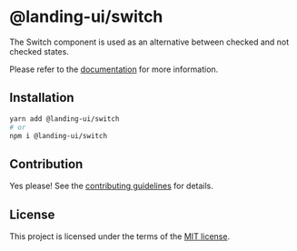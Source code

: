# @landing-ui/switch

The Switch component is used as an alternative between checked and not checked states.

Please refer to the [documentation](https://landing-ui.vercel.app/docs/components/switch) for more information.

## Installation

```sh
yarn add @landing-ui/switch
# or
npm i @landing-ui/switch
```

## Contribution

Yes please! See the
[contributing guidelines](https://github.com/PanagiotisPitsikoulis/landing.ui/blob/master/CONTRIBUTING.md)
for details.

## License

This project is licensed under the terms of the
[MIT license](https://github.com/PanagiotisPitsikoulis/landing.ui/blob/master/LICENSE).
